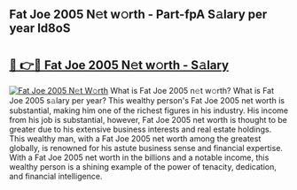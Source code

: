## Fat Joe 2005 N𝚎t w𝚘rth - Part-fpA S𝚊lary per year Id8oS

# <h2><a href="http://gc1bi7.nevu.top/?p=Fat+Joe+2005">🔗 👉🔴 Fat Joe 2005 N𝚎t w𝚘rth - S𝚊lary</a></h2>

[![Fat Joe 2005 N𝚎t W𝚘rth](https://i.imgur.com/Oavwk0R.jpeg)](http://gc1bi7.nevu.top/?p=Fat+Joe+2005)
What is Fat Joe 2005 n𝚎t w𝚘rth? What is Fat Joe 2005 s𝚊lary per year?
This wealthy person's Fat Joe 2005 net worth is substantial, making him one of the richest figures in his industry. His income from his job is substantial, however, Fat Joe 2005 net worth is thought to be greater due to his extensive business interests and real estate holdings. This wealthy man, with a Fat Joe 2005 net worth among the greatest globally, is renowned for his astute business sense and financial expertise. With a Fat Joe 2005 net worth in the billions and a notable income, this wealthy person is a shining example of the power of tenacity, dedication, and financial intelligence.
